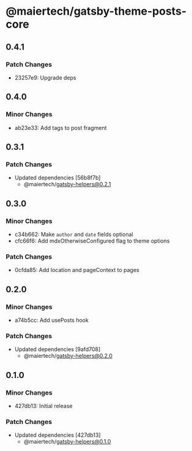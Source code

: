 # @maiertech/gatsby-theme-posts-core

## 0.4.1

### Patch Changes

- 23257e9: Upgrade deps

## 0.4.0

### Minor Changes

- ab23e33: Add tags to post fragment

## 0.3.1

### Patch Changes

- Updated dependencies [56b8f7b]
  - @maiertech/gatsby-helpers@0.2.1

## 0.3.0

### Minor Changes

- c34b662: Make `author` and `date` fields optional
- cfc66f6: Add mdxOtherwiseConfigured flag to theme options

### Patch Changes

- 0cfda85: Add location and pageContext to pages

## 0.2.0

### Minor Changes

- a74b5cc: Add usePosts hook

### Patch Changes

- Updated dependencies [9afd708]
  - @maiertech/gatsby-helpers@0.2.0

## 0.1.0

### Minor Changes

- 427db13: Initial release

### Patch Changes

- Updated dependencies [427db13]
  - @maiertech/gatsby-helpers@0.1.0
